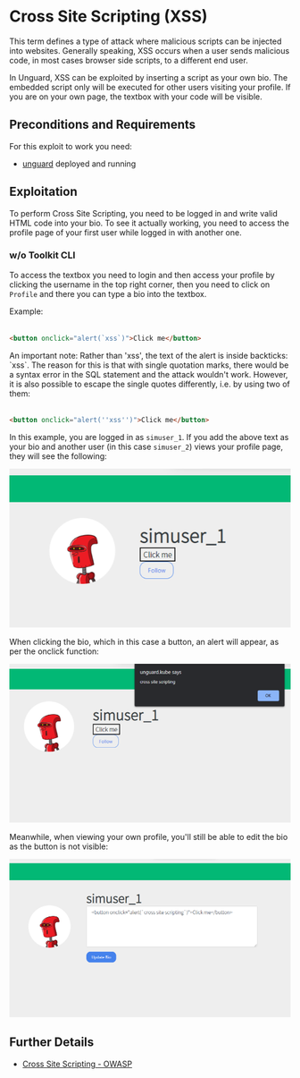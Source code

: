# Cross Site Scripting (XSS)

This term defines a type of attack where malicious scripts can be injected into websites. Generally speaking,
XSS occurs when a user sends malicious code, in most cases browser side scripts, to a different end user.

In Unguard, XSS can be exploited by inserting a script as your own bio.
The embedded script only will be executed for other users visiting your profile.
If you are on your own page, the textbox with your code will be visible.

## Preconditions and Requirements

For this exploit to work you need:

* [unguard](../../../docs/DEV-GUIDE.md) deployed and running

## Exploitation

To perform Cross Site Scripting, you need to be logged in and write valid HTML code into your bio. To see it actually
working, you need to access the profile page of your first user while logged in with another one.

### w/o Toolkit CLI

To access the textbox you need to login and then access your profile by clicking the username in the top right corner,
then you need to click on `Profile` and there you can type a bio into the textbox.

Example:

```html

<button onclick="alert(`xss`)">Click me</button>
```

An important note: Rather than 'xss', the text of the alert is inside backticks: \`xss\`.
The reason for this is that with single quotation marks, there would be a syntax error in the SQL statement and the
attack wouldn't work. However, it is also possible to escape the single quotes differently, i.e. by using two of them:

```html

<button onclick="alert(''xss'')">Click me</button>
```

In this example, you are logged in as `simuser_1`.
If you add the above text as your bio and another user (in this case `simuser_2`) views your profile page, they will
see the following:

![Viewed by simuser_1](images/xss-other-user.png)

When clicking the bio, which in this case a button, an alert will appear, as per the onclick function:

![simuser_2 clicks button](images/xss-other-user-clicked.png)

Meanwhile, when viewing your own profile, you'll still be able to edit the bio as the button is not visible:

![View from simuser_1](images/xss-own-user.png)

## Further Details

* [Cross Site Scripting - OWASP](https://owasp.org/www-community/attacks/xss/)
